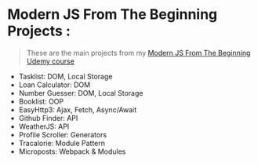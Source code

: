 # Modern JS From The Beginning Projects :

> These are the main projects from my [Modern JS From The Beginning Udemy course](https://www.udemy.com/course/modern-javascript-from-the-beginning/)

- Tasklist: DOM, Local Storage
- Loan Calculator: DOM
- Number Guesser: DOM, Local Storage
- Booklist: OOP
- EasyHttp3: Ajax, Fetch, Async/Await
- Github Finder: API
- WeatherJS: API
- Profile Scroller: Generators
- Tracalorie: Module Pattern
- Microposts: Webpack & Modules

